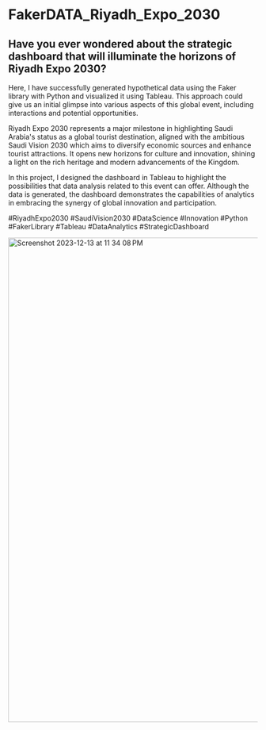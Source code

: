 # FakerDATA_Riyadh_Expo_2030

## Have you ever wondered about the strategic dashboard that will illuminate the horizons of Riyadh Expo 2030?

Here, I have successfully generated hypothetical data using the Faker library with Python and visualized it using Tableau. This approach could give us an initial glimpse into various aspects of this global event, including interactions and potential opportunities.

Riyadh Expo 2030 represents a major milestone in highlighting Saudi Arabia's status as a global tourist destination, aligned with the ambitious Saudi Vision 2030 which aims to diversify economic sources and enhance tourist attractions. It opens new horizons for culture and innovation, shining a light on the rich heritage and modern advancements of the Kingdom.

In this project, I designed the dashboard in Tableau to highlight the possibilities that data analysis related to this event can offer. Although the data is generated, the dashboard demonstrates the capabilities of analytics in embracing the synergy of global innovation and participation.

#RiyadhExpo2030 #SaudiVision2030 #DataScience #Innovation #Python #FakerLibrary #Tableau #DataAnalytics #StrategicDashboard


<img width="977" alt="Screenshot 2023-12-13 at 11 34 08 PM" src="https://github.com/shahadghawa/FakerDATA_Riyadh_Expo_2030/assets/94755943/4eef74cf-b3e7-4eac-8425-35b063f9acc3">
